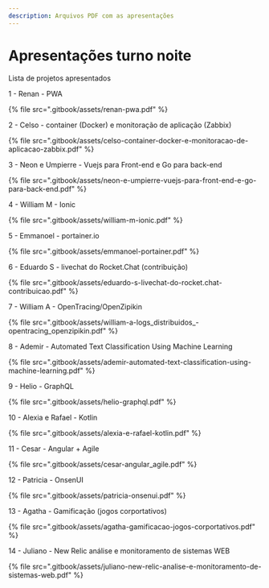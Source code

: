 ```yaml
---
description: Arquivos PDF com as apresentações
---
```


# Apresentações turno noite

Lista de projetos apresentados

1 - Renan - PWA

{% file src=".gitbook/assets/renan-pwa.pdf" %}

2 - Celso - container \(Docker\) e monitoração de aplicação \(Zabbix\)

{% file src=".gitbook/assets/celso-container-docker-e-monitoracao-de-aplicacao-zabbix.pdf" %}

3 - Neon e Umpierre - Vuejs para Front-end e Go para back-end

{% file src=".gitbook/assets/neon-e-umpierre-vuejs-para-front-end-e-go-para-back-end.pdf" %}

4 - William M - Ionic

{% file src=".gitbook/assets/william-m-ionic.pdf" %}

5 - Emmanoel - portainer.io

{% file src=".gitbook/assets/emmanoel-portainer.pdf" %}

6 - Eduardo S - livechat do Rocket.Chat \(contribuição\)

{% file src=".gitbook/assets/eduardo-s-livechat-do-rocket.chat-contribuicao.pdf" %}

7 - William A -  OpenTracing/OpenZipikin

{% file src=".gitbook/assets/william-a-logs\_distribuidos\_-opentracing\_openzipikin.pdf" %}

8 - Ademir - Automated Text Classification Using Machine Learning

{% file src=".gitbook/assets/ademir-automated-text-classification-using-machine-learning.pdf" %}

9 - Helio - GraphQL

{% file src=".gitbook/assets/helio-graphql.pdf" %}

10 - Alexia e Rafael - Kotlin

{% file src=".gitbook/assets/alexia-e-rafael-kotlin.pdf" %}

11 - Cesar - Angular + Agile

{% file src=".gitbook/assets/cesar-angular\_agile.pdf" %}

12 - Patricia - OnsenUI

{% file src=".gitbook/assets/patricia-onsenui.pdf" %}

13 - Agatha - Gamificação \(jogos corportativos\)

{% file src=".gitbook/assets/agatha-gamificacao-jogos-corportativos.pdf" %}

14 - Juliano - New Relic análise e monitoramento de sistemas WEB

{% file src=".gitbook/assets/juliano-new-relic-analise-e-monitoramento-de-sistemas-web.pdf" %}

